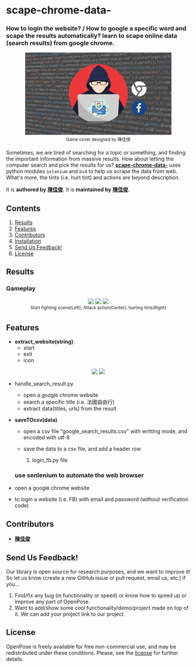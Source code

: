 # scape-chrome-data-
### How to login the website? / How to google a specific word and scape the results automatically? learn to scape online data (search results) from google chrome.
<p align="center">
    <img src="/scape.png" width="400">
    <br>
    <sup>Game cover designed by 陳佳俊
    </sup>
</p>

Sometimes, we are tired of searching for a topic or something, and finding the important information from massive results. How about letting the computer search and pick the results for us? [**scape-chrome-data-**](https://github.com/jerryboy1031/scrape-chrome-data-) uses python modules `selenium` and `bs4` to help us scrape the data from web.
What's more, the tints (i.e. hurt tint) and actions are beyond description.

It is **authored by** [**陳佳俊**](https://github.com/jerryboy1031). It is **maintained by** [**陳佳俊**](https://github.com/jerryboy1031).


## Contents
1. [Results](#results)
2. [Features](#features)
3. [Contributors](#contributors)
4. [Installation](#installation)
5. [Send Us Feedback!](#send-us-feedback)
6. [License](#license)



## Results
### Gameplay
<p align="center">
    <img src=".vs/figs/gameplay1.png" width="300">
    <img src=".vs/figs/gameplay2.png" width="300">
    <img src=".vs/figs/gameplay3.png" width="300">
    <br>
    <sup>Start fighting scene(Left), Attack action(Center), hurting tints(Right) 
</p>


## Features
- **extract_website(string)**:
    -  start
    -  exit
    -  icon

<p align="center">
    <img src="image/move1.png" width="100">
    <img src="image/move21.png" width="100">
    <br>
</p>

- handle_search_result.py
  - open a google chrome website
  - search a specific title (i.e. 法國自由行)
  - extract data(titles, urls) from the result

- **saveTOcsv(data)**
   - open a csv file "google_search_results.csv" with writting mode, and encoded with utf-8
   - save the data to a csv file, and add a header row

     1. login_fb.py file
   ### use senlenium to automate the web browser
- open a google chrome website
- to login a website (i.e. FB) with email and password (without verification code)

## Contributors
- [**陳佳俊**](https://github.com/jerryboy1031)



## Send Us Feedback!
Our library is open source for research purposes, and we want to improve it! So let us know (create a new GitHub issue or pull request, email us, etc.) if you...
1. Find/fix any bug (in functionality or speed) or know how to speed up or improve any part of OpenPose.
2. Want to add/show some cool functionality/demo/project made on top of it. We can add your project link to our project.

## License
OpenPose is freely available for free non-commercial use, and may be redistributed under these conditions. Please, see the [license](./LICENSE) for further details.
